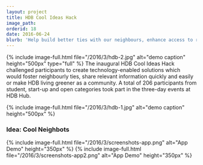 ```yaml
---
layout: project
title: HDB Cool Ideas Hack 
image_path: 
orderid: 18
date: 2016-06-24
blurb: 'Help build better ties with our neighbours, enhance access to relevant and useful information, and make our homes and living environment more sustainable.'
---
```

{% include image-full.html file="/2016/3/hdb-2.jpg" alt="demo caption" height="500px" type="full" %}
The inaugural HDB Cool Ideas Hack challenged participants to create technology-enabled solutions which would foster neighbourly ties, share relevant information quickly and easily or make HDB living greener as a community. A total of 206 participants from student, start-up and open categories took part in the three-day events at HDB Hub.
<!--more-->
{% include image-full.html file="/2016/3/hdb-1.jpg" alt="demo caption" height="500px" %}

### Idea: Cool Neighbots
{% include image-full.html file="/2016/3/screenshots-app.png" alt="App Demo" height="350px" %}
{% include image-full.html file="/2016/3/screenshots-app2.png" alt="App Demo" height="350px" %}